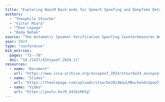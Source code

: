 ```yaml
---
title: "Exploring WavLM Back-ends for Speech Spoofing and Deepfake Detection"
authors:
  - "Theophile Stourbe"
  - "Victor Miara"
  - "Theo Lepage"
  - "Reda Dehak"
source: "The Automatic Speaker Verification Spoofing Countermeasures Workshop (ASVspoof 2024)"
year: 2024
type: "conference"
bib_entries:
  pages: "72--78"
  doi: "10.21437/ASVspoof.2024-11"
resources:
  - name: "Document"
    url: "https://www.isca-archive.org/asvspoof_2024/stourbe24_asvspoof.pdf"
  - name: "Slides"
    url: "https://theolepage.com/uploads/stourbe2024WavLMBackendsSpoofing_slides.pdf"
  - name: "Video"
    url: "https://youtu.be/R_U41bzRKSg"
---
```

